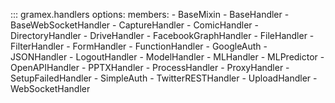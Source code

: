 ::: gramex.handlers
    options:
      members:
        - BaseMixin
        - BaseHandler
        - BaseWebSocketHandler
        - CaptureHandler
        - ComicHandler
        - DirectoryHandler
        - DriveHandler
        - FacebookGraphHandler
        - FileHandler
        - FilterHandler
        - FormHandler
        - FunctionHandler
        - GoogleAuth
        - JSONHandler
        - LogoutHandler
        - ModelHandler
        - MLHandler
        - MLPredictor
        - OpenAPIHandler
        - PPTXHandler
        - ProcessHandler
        - ProxyHandler
        - SetupFailedHandler
        - SimpleAuth
        - TwitterRESTHandler
        - UploadHandler
        - WebSocketHandler
